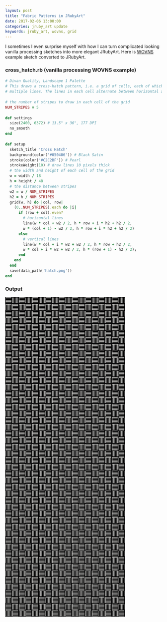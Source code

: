 ```yaml
---
layout: post
title: "Fabric Patterns in JRubyArt"
date: 2017-02-06 13:00:00
categories: jruby_art update
keywords: jruby_art, wovns, grid
---
```

I sometimes I even surprise myself with how I can turn complicated looking vanilla processing sketches into more elegant JRubyArt.
Here is [WOVNS][wovns] example sketch converted to JRubyArt.

### cross_hatch.rb (vanilla processing WOVNS example)

```ruby
# Divan Quality, Landscape 1 Palette
# This draws a cross-hatch pattern, i.e. a grid of cells, each of which contains
# multiple lines. The lines in each cell alternate between horizontal and vertical.

# the number of stripes to draw in each cell of the grid
NUM_STRIPES = 5

def settings
  size(2400, 6372) # 13.5" x 36", 177 DPI
  no_smooth
end

def setup
  sketch_title 'Cross Hatch'
  background(color('#050406')) # Black Satin
  stroke(color('#C2C2BF')) # Pearl
  strokeWeight(10) # draw lines 10 pixels thick
  # the width and height of each cell of the grid
  w = width / 18
  h = height / 48
  # the distance between stripes
  w2 = w / NUM_STRIPES
  h2 = h / NUM_STRIPES
  grid(w, h) do |col, row|
    (0..NUM_STRIPES).each do |i|
      if (row + col).even?
        # horizontal lines
        line(w * col + w2 / 2, h * row + i * h2 + h2 / 2,
        w * (col + 1) - w2 / 2, h * row + i * h2 + h2 / 2)
      else
        # vertical lines
        line(w * col + i * w2 + w2 / 2, h * row + h2 / 2,
        w * col + i * w2 + w2 / 2, h * (row + 1) - h2 / 2);
      end
    end
  end
  save(data_path('hatch.png'))
end

```

### Output

<img src="/assets/hatch.png" />

[wovns]:https://github.com/damellis/wovns-processing-examples
